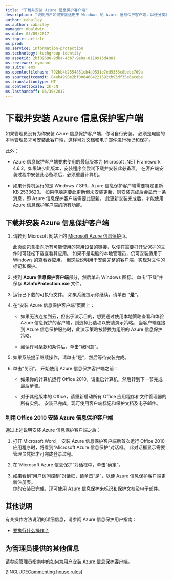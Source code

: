```yaml
---
title: "下载并安装 Azure 信息保护客户端"
description: "说明用户如何安装适用于 Windows 的 Azure 信息保护客户端，以便分类和保护文档和电子邮件。"
author: cabailey
ms.author: cabailey
manager: mbaldwin
ms.date: 03/09/2017
ms.topic: article
ms.prod: 
ms.service: information-protection
ms.technology: techgroup-identity
ms.assetid: 2bf09690-9dba-43b7-9e0a-0110915d4081
ms.reviewer: eymanor
ms.suite: ems
ms.openlocfilehash: 792bb4b2554851eb4a9531e7ed9333c8bebc709a
ms.sourcegitcommit: 04eb4990e2bf0004684221592cb93df35e6acebe
ms.translationtype: HT
ms.contentlocale: zh-CN
ms.lasthandoff: 06/30/2017
---
```

# <a name="download-and-install-the-azure-information-protection-client"></a>下载并安装 Azure 信息保护客户端

如果管理员没有为你安装 Azure 信息保护客户端，你可自行安装。 必须是电脑的本地管理员才可安装此客户端，这样可对文档和电子邮件进行标记和保护。

此外：

- Azure 信息保护客户端要求使用的最低版本为 Microsoft .NET Framework 4.6.2，如果缺少此版本，安装程序会尝试下载并安装此必备项。 在客户端安装过程中安装此必备项后，必须重启计算机。

- 如果计算机运行的是 Windows 7 SP1，Azure 信息保护客户端需要特定更新 KB 2533623。 如果电脑需要此更新但未安装更新，则安装完成后会显示一条消息，即 Azure 信息保护客户端需要此更新。 此更新安装完成后，才能使用 Azure 信息保护客户端的所有功能。 

## <a name="to-download-and-install-the-azure-information-protection-client"></a>下载并安装 Azure 信息保护客户端    

1.  请转到 Microsoft 网站上的 [Microsoft Azure 信息保护](https://go.microsoft.com/fwlink/?LinkId=303970)页。

    此页面包含指向所有可能使用的常用设备的链接，以便在需要打开受保护的文件时可轻松下载查看其应用。 如果不是电脑的本地管理员，仍可安装适用于 Windows 的查看器应用。 但这些说明用于安装完整的客户端，实现对文件的标记和保护。 

2. 找到 **Azure 信息保护客户端**部分，然后单击 Windows 图标。 单击“下载”并保存 **AzInfoProtection.exe** 文件。     

3. 运行已下载的可执行文件。 如果系统提示你继续，请单击 **“是”**。    

4. 在“安装 Azure 信息保护客户端”页面上：     
    - 如果无法连接到云，但出于演示目的，想要通过使用本地策略查看和体验 Azure 信息保护的客户端，则选择此选项以安装演示策略。 当客户端连接到 Azure 信息保护服务时，此演示策略被替换为组织的 Azure 信息保护策略。    

    - 阅读许可条款和条件后，单击“我同意”。    

5. 如果系统提示继续操作，请单击“是”，然后等待安装完成。    

6. 单击“关闭”。 开始使用 Azure 信息保护客户端之前：    

    - 如果你的计算机运行 Office 2010，请重启计算机，然后转到下一节完成最后步骤。    
        
    - 对于其他版本的 Office，请重新启动所有 Office 应用程序和文件管理器的所有实例。 安装已完成，现可使用客户端标记和保护文档及电子邮件。    

### <a name="installing-the-azure-information-protection-client-with-office-2010"></a>利用 Office 2010 安装 Azure 信息保护客户端    
通过上述说明安装 Azure 信息保护客户端之后：    

1. 打开 Microsoft Word。 安装 Azure 信息保护客户端后首次运行 Office 2010 应用程序时，将看到“Microsoft Azure 信息保护”对话框。 此对话框显示需要管理员凭据才可完成登录过程。

2. 在“Microsoft Azure 信息保护”对话框中，单击“确定”。

3. 如果看到“用户访问控制”对话框，请单击“是”，以便 Azure 信息保护客户端更新注册表。   
你的安装已完成，现可使用 Azure 信息保护来标识和保护文档及电子邮件。

## <a name="other-instructions"></a>其他说明    
有关操作方法说明的详细信息，请参阅 Azure 信息保护用户指南：

- [要执行什么操作？](client-user-guide.md#what-do-you-want-to-do)

## <a name="additional-information-for-administrators"></a>为管理员提供的其他信息    
请参阅管理员指南中的[如何为用户安装 Azure 信息保护客户端](client-admin-guide.md#how-to-install-the-azure-information-protection-client-for-users)。
 

[!INCLUDE[Commenting house rules](../includes/houserules.md)]  

